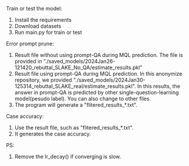 Train or test the model:
  1. Install the requirements
  2. Download datasets
  3. Run main.py for train or test

Error prompt prune:
  1. Result file without using prompt-QA during MQL prediction. The file is provided in "./saved_models/2024Jan26-121420_rebuttal_SLAKE_No_QA/estimate_results.pkl"
  2. Result file using prompt-QA during MQL prediction. In this anonymize repository, we provided "./saved_models/2024Jan30-125314_rebuttal_SLAKE_real/estimate_results.pkl". In this results, the answer in prompt-QA is predicted by other single-question-learning model(pesudo label). You can also change to other files.
  3. The program will generate a "flitered_results_*.txt".

Case accuracy:
  1. Use the result file, such as "flitered_results_*.txt".
  2. It generates the case accuracy.

PS:
  1. Remove the lr_decay() if converging is slow.
